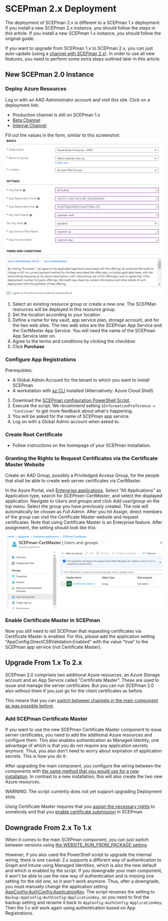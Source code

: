 # SCEPman 2.x Deployment

The deployment of SCEPman 2.x is different to a SCEPman 1.x deployment. If you install a new SCEPman 2.x instance, you should follow the steps in this article. If you install a new SCEPman 1.x instance, you should follow the original guide.

If you want to upgrade from SCEPman 1.x to SCEPman 2.x, you can just auto-update (using a [channel with SCEPman 2.x](https://docs.scepman.com/scepman-configuration/optional/application-artifacts)). In order to use all new features, you need to perform some extra steps outlined later in this article.

## New SCEPman 2.0 Instance

### Deploy Azure Resources

Log in with an AAD Administrator account and visit this site. Click on a deployment link:

- Production channel is still on SCEPman 1.x
- <a href="https://portal.azure.com/#create/Microsoft.Template/uri/https%3A%2F%2Fraw.githubusercontent.com%2Fscepman%2Finstall%2Fmaster%2Fazuredeploy-beta.json" target="_blank">Beta Channel</a>
- <a href="https://portal.azure.com/#create/Microsoft.Template/uri/https%3A%2F%2Fraw.githubusercontent.com%2Fscepman%2Finstall%2Fmaster%2Fazuredeploy-internal.json" target="_blank">Internal Channel</a>

Fill out the values in the form, similar to this screenshot:
![Screenshot](./docs/images/8.png)

1. Select an existing resource group or create a new one. The SCEPMan resources will be deployed in this resource group.
2. Set the location according to your location
3. Define a name for key vault, app service plan, storage account, and for the two web sites. The two web sites are the SCEPman App Service and the CertMaster App Service. You will need the name of the SCEPman App Service later on.
4. Agree to the terms and conditions by clicking the checkbox
5. Click **Purchase**

### Configure App Registrations

Prerequistes:
- A Global Admin Account for the tenant to which you want to install SCEPman
- A workstation with [az CLI](https://docs.microsoft.com/en-us/cli/azure/install-azure-cli) installed (Alternatively: Azure Cloud Shell)

1. Download the <a href="https://raw.githubusercontent.com/scepman/install/master/register-certmaster.ps1" target="_blank">SCEPman configuration PowerShell Script</a>.
2. Execute the script. We recommend setting `$InformationPreference = "Continue"` to get more feedback about what's happening.
3. You will be asked for the name of SCEPman app service.
4. Log on with a Global Admin account when asked to.

### Create Root Certificate

* Follow instructions on the homepage of your SCEPman installation.

### Granting the Rights to Request Certificates via the Certificate Master Website

Create an AAD Group, possibly a Priviledged Access Group, for the people that shall be able to create web server certificates via CertMaster.

In the Azure Portal, visit [Enterprise applications](https://portal.azure.com/#blade/Microsoft_AAD_IAM/StartboardApplicationsMenuBlade/AllApps/menuId/). Select "All Applications" as Application type, search for *SCEPman-CertMaster*, and select the displayed application. Navigate to *Users and groups* and click *Add user/group* on the top menu. Select the group you have previously created. The role will automatically be chosen as *Full Admin*. After you hit *Assign*, direct members of the group can visit the Certificate Master website and request certificates. Note that using Certificate Master is an Enterprise feature. After assignment, the setting should look like this:

![Screenshot](./docs/images/app-role-assignment.png)

### Enable Certificate Master in SCEPman

Now you still need to tell SCEPman that requesting certificates via Certificate Master is enabled. For this, please add the application setting "AppConfig:DirectCSRValidation:Enabled" with the value "true" to the SCEPman app service (not Certificate Master).

## Upgrade From 1.x To 2.x

SCEPman 2.0 comprises two additional Azure resources, an Azure Storage account and an App Service called "Certificate Master". These are used to issue and manage the server certificates. But you can run SCEPman 2.0 also without them if you just go for the client certificates as before.

This means that you can [switch between channels in the main component as was possible before](https://docs.scepman.com/scepman-configuration/optional/application-artifacts).

### Add SCEPman Certificate Master

If you want to use the new SCEPman Certificate Master component to issue server certificates, you need to add the additional Azure resources and configure them. This also enables authentication as Managed Identity, one advantage of which is that you do not require any application secrets anymore. Thus, you also don't need to worry about expiration of application secrets. This is how you do it:

After upgrading the main component, you configure the wiring between the components with [the same method that you would use for a new installation](#configure-app-registrations). In contrast to a new installation, this will also create the two new Azure resources.

WARNING: The script currently does not yet support upgrading Deployment slots.

Using Certificate Master requires that you [assign the necessary rights](#granting-the-rights-to-request-certificates-via-the-certificate-master-website) to somebody and that you [enable certificate submission](#enable-certificate-master-in-scepman) in SCEPman.

## Downgrade From 2.x To 1.x

When it comes to the main SCEPman component, you can just switch between versions using [the WEBSITE_RUN_FROM_PACKAGE setting](https://docs.scepman.com/scepman-configuration/optional/application-artifacts#change-artifacts).

However, if you also used the PowerShell script to upgrade the internal wiring, there is one caveat: 2.x supports a different way of authentication to Graph and Intune using Managed Identities, which is also the new default and which is enabled by the script. If you downgrade your main component, it won't be able to use the new way of authentication and is missing one setting for the old one, so it won't work anymore. Thus, after a downgrade, you must manually change the application setting [AppConfig:AuthConfig:ApplicationKey](https://docs.scepman.com/scepman-configuration/optional/application-settings/azure-ad#appconfig-authconfig-applicationkey). The script renames the setting to `Backup:AppConfig:AuthConfig:ApplicationKey`, so you need to find the backup setting and rename it back to `AppConfig:AuthConfig:ApplicationKey`. Then the 1.x will work again using authentication based on App Registrations.

